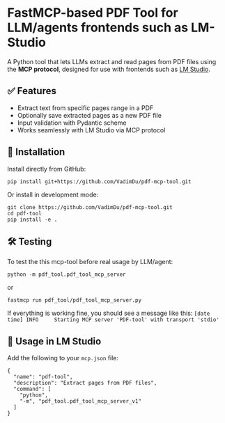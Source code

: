 # FastMCP-based PDF Tool for LLM/agents frontends such as LM-Studio

A Python tool that lets LLMs extract and read pages from PDF files using the **MCP protocol**, designed for use with frontends such as [LM Studio](https://lmstudio.ai).

## ✅ Features

- Extract text from specific pages range in a PDF
- Optionally save extracted pages as a new PDF file
- Input validation with Pydantic scheme
- Works seamlessly with LM Studio via MCP protocol

## 🚀 Installation

Install directly from GitHub:

```
pip install git+https://github.com/VadimDu/pdf-mcp-tool.git
```

Or install in development mode:

```
git clone https://github.com/VadimDu/pdf-mcp-tool.git
cd pdf-tool
pip install -e .
```

## 🛠 Testing

To test the this mcp-tool before real usage by LLM/agent:
```
python -m pdf_tool.pdf_tool_mcp_server
```
or
```
fastmcp run pdf_tool/pdf_tool_mcp_server.py
```
If everything is working fine, you should see a message like this:
`[date time] INFO     Starting MCP server 'PDF-tool' with transport 'stdio'`

## 🎉 Usage in LM Studio

Add the following to your `mcp.json` file:
```
{
  "name": "pdf-tool",
  "description": "Extract pages from PDF files",
  "command": [
    "python",
    "-m", "pdf_tool.pdf_tool_mcp_server_v1"
  ]
}
```
